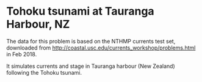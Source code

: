 # Tohoku tsunami at Tauranga Harbour, NZ

The data for this problem is based on the NTHMP currents test set, downloaded from http://coastal.usc.edu/currents_workshop/problems.html in Feb 2018.

It simulates currents and stage in Tauranga harbour (New Zealand) following the Tohoku tsunami.
